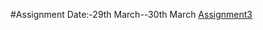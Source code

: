 #Assignment Date:-29th March--30th March
[Assignment3](https://github.com/Bishal711/wt-lab-assignment/edit/master/Assignment/Assignment3)
